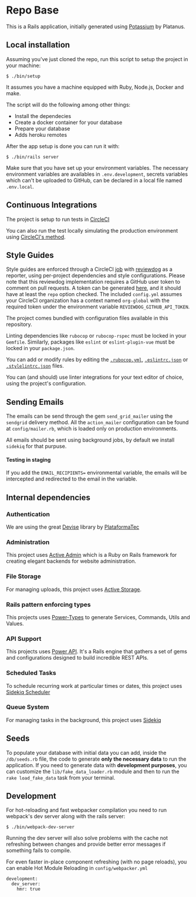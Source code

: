 # Repo Base 
This is a Rails application, initially generated using [Potassium](https://github.com/platanus/potassium) by Platanus.

## Local installation

Assuming you've just cloned the repo, run this script to setup the project in your
machine:

    $ ./bin/setup

It assumes you have a machine equipped with Ruby, Node.js, Docker and make.

The script will do the following among other things:

- Install the dependecies
- Create a docker container for your database
- Prepare your database
- Adds heroku remotes

After the app setup is done you can run it with:

    $ ./bin/rails server

Make sure that you have set up your environment variables. The necessary environment variables are availables in `.env.development`, secrets variables which can't be uploaded to GitHub, can be declared in a local file named `.env.local`.

## Continuous Integrations

The project is setup to run tests
in [CircleCI](https://circleci.com/gh/platanus/repo-base/tree/master)

You can also run the test locally simulating the production environment using [CircleCI's method](https://circleci.com/docs/2.0/local-cli/).


## Style Guides

Style guides are enforced through a CircleCI [job](.circleci/config.yml) with [reviewdog](https://github.com/reviewdog/reviewdog) as a reporter, using per-project dependencies and style configurations.
Please note that this reviewdog implementation requires a GitHub user token to comment on pull requests. A token can be generated [here](https://github.com/settings/tokens), and it should have at least the `repo` option checked.
The included `config.yml` assumes your CircleCI organization has a context named `org-global` with the required token under the environment variable `REVIEWDOG_GITHUB_API_TOKEN`.

The project comes bundled with configuration files available in this repository.

Linting dependencies like `rubocop` or `rubocop-rspec` must be locked in your `Gemfile`. Similarly, packages like `eslint` or `eslint-plugin-vue` must be locked in your `package.json`.

You can add or modify rules by editing the [`.rubocop.yml`](.rubocop.yml), [`.eslintrc.json`](.eslintrc.json) or [`.stylelintrc.json`](.stylelintrc.json) files.

You can (and should) use linter integrations for your text editor of choice, using the project's configuration.


## Sending Emails

The emails can be send through the gem `send_grid_mailer` using the `sendgrid` delivery method.
All the `action_mailer` configuration can be found at `config/mailer.rb`, which is loaded only on production environments.

All emails should be sent using background jobs, by default we install `sidekiq` for that purpuse.

#### Testing in staging

If you add the `EMAIL_RECIPIENTS=` environmental variable, the emails will be intercepted and redirected to the email in the variable.


## Internal dependencies

### Authentication

We are using the great [Devise](https://github.com/plataformatec/devise) library by [PlataformaTec](http://plataformatec.com.br/)

### Administration

This project uses [Active Admin](https://github.com/activeadmin/activeadmin) which is a Ruby on Rails framework for creating elegant backends for website administration.



### File Storage

For managing uploads, this project uses [Active Storage](https://github.com/rails/rails/tree/master/activestorage).

### Rails pattern enforcing types

This projects uses [Power-Types](https://github.com/platanus/power-types) to generate Services, Commands, Utils and Values.

### API Support

This projects uses [Power API](https://github.com/platanus/power_api). It's a Rails engine that gathers a set of gems and configurations designed to build incredible REST APIs.

### Scheduled Tasks

To schedule recurring work at particular times or dates, this project uses [Sidekiq Scheduler](https://github.com/moove-it/sidekiq-scheduler)

### Queue System

For managing tasks in the background, this project uses [Sidekiq](https://github.com/mperham/sidekiq)

## Seeds

To populate your database with initial data you can add, inside the `/db/seeds.rb` file, the code to generate **only the necessary data** to run the application.
If you need to generate data with **development purposes**, you can customize the `lib/fake_data_loader.rb` module and then to run the `rake load_fake_data` task from your terminal.


## Development

For hot-reloading and fast webpacker compilation you need to run webpack's dev server along with the rails server:

    $ ./bin/webpack-dev-server

Running the dev server will also solve problems with the cache not refreshing between changes and provide better error messages if something fails to compile.

For even faster in-place component refreshing (with no page reloads), you can enable Hot Module Reloading in `config/webpacker.yml`

    development:
      dev_server:
        hmr: true

